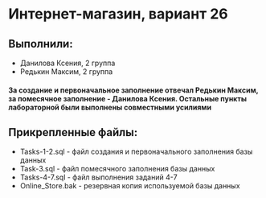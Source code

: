 # Интернет-магазин, вариант 26

## Выполнили:

- Данилова Ксения, 2 группа
- Редькин Максим, 2 группа

#### За создание и первоначальное заполнение отвечал Редькин Максим, за помесячное заполнение - Данилова Ксения. Остальные пункты лабораторной были выполнены совместными усилиями

## Прикрепленные файлы:

- Tasks-1-2.sql - файл создания и первоначального заполнения базы данных
- Task-3.sql - файл помесячного заполнения базы данных
- Tasks-4-7.sql - файл выполнения заданий 4-7
- Online_Store.bak - резервная копия используемой базы данных
